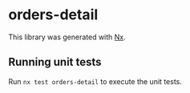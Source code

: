 # orders-detail

This library was generated with [Nx](https://nx.dev).

## Running unit tests

Run `nx test orders-detail` to execute the unit tests.
